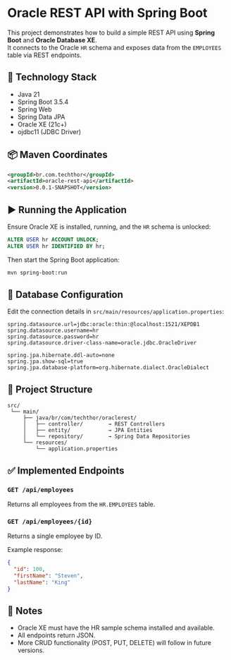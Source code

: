 
# Oracle REST API with Spring Boot

This project demonstrates how to build a simple REST API using **Spring Boot** and **Oracle Database XE**.  
It connects to the Oracle `HR` schema and exposes data from the `EMPLOYEES` table via REST endpoints.

## 🔧 Technology Stack

- Java 21
- Spring Boot 3.5.4
- Spring Web
- Spring Data JPA
- Oracle XE (21c+)
- ojdbc11 (JDBC Driver)

## 📦 Maven Coordinates

```xml
<groupId>br.com.techthor</groupId>
<artifactId>oracle-rest-api</artifactId>
<version>0.0.1-SNAPSHOT</version>
```

## ▶️ Running the Application

Ensure Oracle XE is installed, running, and the `HR` schema is unlocked:

```sql
ALTER USER hr ACCOUNT UNLOCK;
ALTER USER hr IDENTIFIED BY hr;
```

Then start the Spring Boot application:

```bash
mvn spring-boot:run
```

## 🔗 Database Configuration

Edit the connection details in `src/main/resources/application.properties`:

```properties
spring.datasource.url=jdbc:oracle:thin:@localhost:1521/XEPDB1
spring.datasource.username=hr
spring.datasource.password=hr
spring.datasource.driver-class-name=oracle.jdbc.OracleDriver

spring.jpa.hibernate.ddl-auto=none
spring.jpa.show-sql=true
spring.jpa.database-platform=org.hibernate.dialect.OracleDialect
```

## 📂 Project Structure

```
src/
 └── main/
     ├── java/br/com/techthor/oraclerest/
     │   ├── controller/        → REST Controllers
     │   ├── entity/            → JPA Entities
     │   └── repository/        → Spring Data Repositories
     └── resources/
         └── application.properties
```

## ✅ Implemented Endpoints

### `GET /api/employees`

Returns all employees from the `HR.EMPLOYEES` table.

### `GET /api/employees/{id}`

Returns a single employee by ID.

Example response:

```json
{
  "id": 100,
  "firstName": "Steven",
  "lastName": "King"
}
```

## 📌 Notes

- Oracle XE must have the HR sample schema installed and available.
- All endpoints return JSON.
- More CRUD functionality (POST, PUT, DELETE) will follow in future versions.
